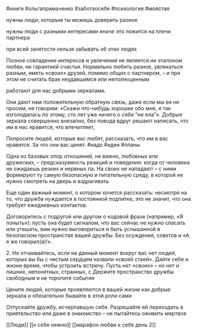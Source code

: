 
#книги #ольгапримаченко #заботаосебе #психология  #моястая 

нужны люди, которым ты можешь доверить разное

нужны люди с разными интересами иначе это ложится на плечи партнера

при всей занятости нельзя забывать об этих людях

Полное совпадение интересов и увлечений не является ни эталоном любви, ни гарантией счастья. Нормально любить разное, увлекаться разным, иметь «своих» друзей, помимо общих с партнером, – и при этом не считать брак неудавшимся или неполноценным

работают для нас добрыми зеркалами.

Они дают нам положительную обратную связь, даже если мы ее не просим, не говорим: «Скажи что-нибудь хорошее обо мне, я так изголодалась по этому, сто лет уже ничего о себе “не ела”». Добрые зеркала совершенно внезапно, без повода вдруг решают написать, что им в нас нравится, что впечатляет,

Попросите людей, которые вас любят, рассказать, что им в вас нравится. За что они вас ценят. 
#надо #идеи #планы 

Одна из базовых опор отношений, не важно, любовных или дружеских, – предсказуемость реакций и поведения: когда от человека не ожидаешь резких и нервных па. На своих не нападают – с ними формируют ту самую безопасную и питательную среду, в которой не нужно смотреть на дверь и вздрагивать 


Еще один важный момент, о котором хочется рассказать: несмотря на то, что дружба нуждается в постоянной подпитке, это не значит, что она требует ежедневных контактов. 


Договоритесь с подругой или другом о кодовой фразе (например, «Я поныть»): пусть она будет сигналом, что вас сейчас не нужно спасать или утешать, вам нужно выговориться и быть услышанной в безопасном пространстве вашей дружбы. Без осуждения, советов и «А я же говорил(а)!».

2. Не отчаивайтесь, если на данный момент вокруг вас нет людей, которых вы бы с чистым сердцем назвали «своей стаей». Дайте себе и жизни время, чтобы устроить встречу. Пусть нет «своих» – но нет и лишних, непонятных, странных, с 
Держите пространство дружбы свободным и не торопите события

Цените людей, которые проявляются в вашей жизни как добрые зеркала и обязательно бывайте в этой роли сами

Отпускайте дружбу, исчерпавшую себя. Разрешайте ей переходить в приятельство или даже в знакомство – не пытайтесь оживить мертвое

[[Люди]]
[[к себе нежно]]
[[марафон любви к себе день 2]]